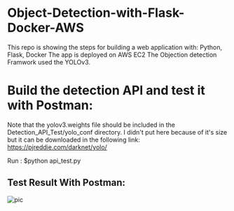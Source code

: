 # Object-Detection-with-Flask-Docker-AWS

This repo is showing the steps for building a web application with:
Python, Flask, Docker
The app is deployed on AWS EC2
The Objection detection Framwork used the YOLOv3.

# Build the detection API and test it with Postman:

Note that the yolov3.weights file should be included in the Detection_API_Test/yolo_conf directory. I didn't put here because of it's size but it can be downloaded in the following link: https://pjreddie.com/darknet/yolo/

Run :
$python api_test.py

## Test Result With Postman: 
![pic](https://user-images.githubusercontent.com/44145876/87327240-692b4180-c566-11ea-83f7-6c3824655667.png)

